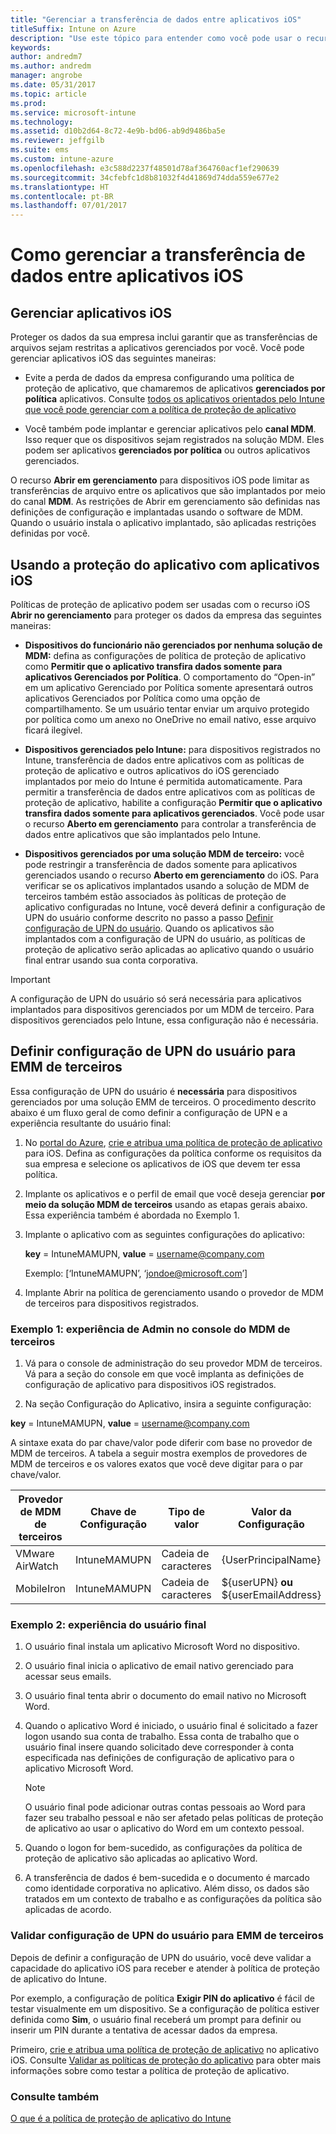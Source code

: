```yaml
---
title: "Gerenciar a transferência de dados entre aplicativos iOS"
titleSuffix: Intune on Azure
description: "Use este tópico para entender como você pode usar o recurso “Open-in” do iOS e as políticas de gerenciamento de aplicativo móvel para gerenciar transferências de dados entre aplicativos."
keywords: 
author: andredm7
ms.author: andredm
manager: angrobe
ms.date: 05/31/2017
ms.topic: article
ms.prod: 
ms.service: microsoft-intune
ms.technology: 
ms.assetid: d10b2d64-8c72-4e9b-bd06-ab9d9486ba5e
ms.reviewer: jeffgilb
ms.suite: ems
ms.custom: intune-azure
ms.openlocfilehash: e3c588d2237f48501d78af364760acf1ef290639
ms.sourcegitcommit: 34cfebfc1d8b81032f4d41869d74dda559e677e2
ms.translationtype: HT
ms.contentlocale: pt-BR
ms.lasthandoff: 07/01/2017
---
```

# <a name="how-to-manage-data-transfer-between-ios-apps"></a>Como gerenciar a transferência de dados entre aplicativos iOS
## <a name="manage-ios-apps"></a>Gerenciar aplicativos iOS
Proteger os dados da sua empresa inclui garantir que as transferências de arquivos sejam restritas a aplicativos gerenciados por você.  Você pode gerenciar aplicativos iOS das seguintes maneiras:

-   Evite a perda de dados da empresa configurando uma política de proteção de aplicativo, que chamaremos de aplicativos **gerenciados por política** aplicativos. Consulte [todos os aplicativos orientados pelo Intune que você pode gerenciar com a política de proteção de aplicativo](https://www.microsoft.com/cloud-platform/microsoft-intune-apps)

-   Você também pode implantar e gerenciar aplicativos pelo **canal MDM**.  Isso requer que os dispositivos sejam registrados na solução MDM. Eles podem ser aplicativos **gerenciados por política** ou outros aplicativos gerenciados.

O recurso **Abrir em gerenciamento** para dispositivos iOS pode limitar as transferências de arquivo entre os aplicativos que são implantados por meio do canal **MDM**. As restrições de Abrir em gerenciamento são definidas nas definições de configuração e implantadas usando o software de MDM.  Quando o usuário instala o aplicativo implantado, são aplicadas restrições definidas por você.
##  <a name="using-app-protection-with-ios-apps"></a>Usando a proteção do aplicativo com aplicativos iOS
Políticas de proteção de aplicativo podem ser usadas com o recurso iOS **Abrir no gerenciamento** para proteger os dados da empresa das seguintes maneiras:

-   **Dispositivos do funcionário não gerenciados por nenhuma solução de MDM:** defina as configurações de política de proteção de aplicativo como **Permitir que o aplicativo transfira dados somente para aplicativos Gerenciados por Política**. O comportamento do “Open-in” em um aplicativo Gerenciado por Política somente apresentará outros aplicativos Gerenciados por Política como uma opção de compartilhamento. Se um usuário tentar enviar um arquivo protegido por política como um anexo no OneDrive no email nativo, esse arquivo ficará ilegível.

-   **Dispositivos gerenciados pelo Intune:** para dispositivos registrados no Intune, transferência de dados entre aplicativos com as políticas de proteção de aplicativo e outros aplicativos do iOS gerenciado implantados por meio do Intune é permitida automaticamente. Para permitir a transferência de dados entre aplicativos com as políticas de proteção de aplicativo, habilite a configuração **Permitir que o aplicativo transfira dados somente para aplicativos gerenciados**. Você pode usar o recurso **Aberto em gerenciamento** para controlar a transferência de dados entre aplicativos que são implantados pelo Intune.   

-   **Dispositivos gerenciados por uma solução MDM de terceiro:** você pode restringir a transferência de dados somente para aplicativos gerenciados usando o recurso **Aberto em gerenciamento** do iOS.
Para verificar se os aplicativos implantados usando a solução de MDM de terceiros também estão associados às políticas de proteção de aplicativo configuradas no Intune, você deverá definir a configuração de UPN do usuário conforme descrito no passo a passo [Definir configuração de UPN do usuário](#configure-user-upn-setting-for-third-party-emm).  Quando os aplicativos são implantados com a configuração de UPN do usuário, as políticas de proteção de aplicativo serão aplicadas ao aplicativo quando o usuário final entrar usando sua conta corporativa.

> [!IMPORTANT]
> A configuração de UPN do usuário só será necessária para aplicativos implantados para dispositivos gerenciados por um MDM de terceiro.  Para dispositivos gerenciados pelo Intune, essa configuração não é necessária.


## <a name="configure-user-upn-setting-for-third-party-emm"></a>Definir configuração de UPN do usuário para EMM de terceiros
Essa configuração de UPN do usuário é **necessária** para dispositivos gerenciados por uma solução EMM de terceiros. O procedimento descrito abaixo é um fluxo geral de como definir a configuração de UPN e a experiência resultante do usuário final:


1.  No [portal do Azure](https://portal.azure.com), [crie e atribua uma política de proteção de aplicativo](app-protection-policies.md) para iOS. Defina as configurações da política conforme os requisitos da sua empresa e selecione os aplicativos de iOS que devem ter essa política.

2.  Implante os aplicativos e o perfil de email que você deseja gerenciar **por meio da solução MDM de terceiros** usando as etapas gerais abaixo. Essa experiência também é abordada no Exemplo 1.

  1.  Implante o aplicativo com as seguintes configurações do aplicativo:

      **key** = IntuneMAMUPN,  **value** = <username@company.com>

      Exemplo: [‘IntuneMAMUPN’, ‘jondoe@microsoft.com’]

  2.  Implante Abrir na política de gerenciamento usando o provedor de MDM de terceiros para dispositivos registrados.


### <a name="example-1-admin-experience-in-third-party-mdm-console"></a>Exemplo 1: experiência de Admin no console do MDM de terceiros

1. Vá para o console de administração do seu provedor MDM de terceiros. Vá para a seção do console em que você implanta as definições de configuração de aplicativo para dispositivos iOS registrados.

2. Na seção Configuração do Aplicativo, insira a seguinte configuração:

  **key** = IntuneMAMUPN,  **value** = <username@company.com>

  A sintaxe exata do par chave/valor pode diferir com base no provedor de MDM de terceiros. A tabela a seguir mostra exemplos de provedores de MDM de terceiros e os valores exatos que você deve digitar para o par chave/valor.

|Provedor de MDM de terceiros| Chave de Configuração | Tipo de valor | Valor da Configuração|
| ------- | ---- | ---- | ---- |
|VMware AirWatch| IntuneMAMUPN | Cadeia de caracteres | {UserPrincipalName}|
|MobileIron | IntuneMAMUPN | Cadeia de caracteres | ${userUPN} **ou** ${userEmailAddress} |


### <a name="example-2-end-user-experience"></a>Exemplo 2: experiência do usuário final

1.  O usuário final instala um aplicativo Microsoft Word no dispositivo.

2.  O usuário final inicia o aplicativo de email nativo gerenciado para acessar seus emails.

3.  O usuário final tenta abrir o documento do email nativo no Microsoft Word.

4.  Quando o aplicativo Word é iniciado, o usuário final é solicitado a fazer logon usando sua conta de trabalho.  Essa conta de trabalho que o usuário final insere quando solicitado deve corresponder à conta especificada nas definições de configuração de aplicativo para o aplicativo Microsoft Word.

    > [!NOTE]
    > O usuário final pode adicionar outras contas pessoais ao Word para fazer seu trabalho pessoal e não ser afetado pelas políticas de proteção de aplicativo ao usar o aplicativo do Word em um contexto pessoal.

5.  Quando o logon for bem-sucedido, as configurações da política de proteção de aplicativo são aplicadas ao aplicativo Word.

6.  A transferência de dados é bem-sucedida e o documento é marcado como identidade corporativa no aplicativo. Além disso, os dados são tratados em um contexto de trabalho e as configurações da política são aplicadas de acordo.

### <a name="validate-user-upn-setting-for-third-party-emm"></a>Validar configuração de UPN do usuário para EMM de terceiros

Depois de definir a configuração de UPN do usuário, você deve validar a capacidade do aplicativo iOS para receber e atender à política de proteção de aplicativo do Intune.

Por exemplo, a configuração de política **Exigir PIN do aplicativo** é fácil de testar visualmente em um dispositivo. Se a configuração de política estiver definida como **Sim**, o usuário final receberá um prompt para definir ou inserir um PIN durante a tentativa de acessar dados da empresa.

Primeiro, [crie e atribua uma política de proteção de aplicativo](app-protection-policies.md) no aplicativo iOS. Consulte [Validar as políticas de proteção do aplicativo](app-protection-policies-validate.md) para obter mais informações sobre como testar a política de proteção de aplicativo.


### <a name="see-also"></a>Consulte também
[O que é a política de proteção de aplicativo do Intune](app-protection-policy.md)
